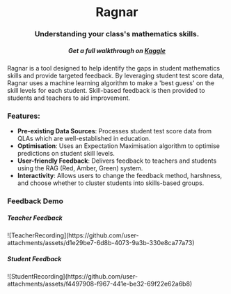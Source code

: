 <div align="center">
  <h1 align="center">Ragnar</h1>
  <h3>Understanding your class's mathematics skills.</h3>
  <h5>Get a full walkthrough on <a href="https://www.kaggle.com/code/zakariyankhan/ragnar-precision-feedback-using-an-em-algorithm/">Kaggle</a></h5>
</div>

<p>Ragnar is a tool designed to help identify the gaps in student mathematics skills and provide targeted feedback. By leveraging student test score data, Ragnar uses a machine learning algorithm to make a 'best guess' on the skill levels for each student. Skill-based feedback is then provided to students and teachers to aid improvement.</p>

 <h3>Features:</h3>
    <ul>
        <li><strong>Pre-existing Data Sources</strong>: Processes student test score data from QLAs which are well-established in education.</li>
        <li><strong>Optimisation</strong>: Uses an Expectation Maximisation algorithm to optimise predictions on student skill levels.</li>
        <li><strong>User-friendly Feedback</strong>: Delivers feedback to teachers and students using the RAG (Red, Amber, Green) system.</li>
        <li><strong>Interactivity</strong>: Allows users to change the feedback method, harshness, and choose whether to cluster students into skills-based groups. </li>
    </ul>

<h3>Feedback Demo</h3>
<h5>Teacher Feedback</h5>
 ![TeacherRecording](https://github.com/user-attachments/assets/d1e29be7-6d8b-4073-9a3b-330e8ca77a73)
<h5>Student Feedback</h5>
![StudentRecording](https://github.com/user-attachments/assets/f4497908-f967-441e-be32-69f22e62a6b8)
